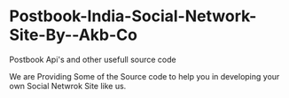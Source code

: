 # Postbook-India-Social-Network-Site-By--Akb-Co
Postbook Api's and other usefull source code


We are Providing Some of the Source code to help you in developing your own Social Netwrok Site like us.
